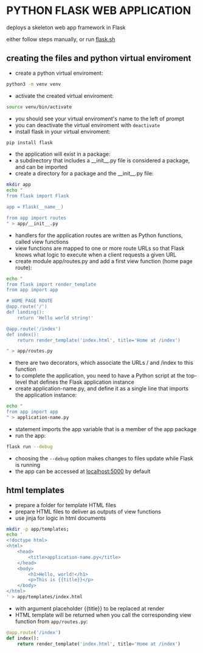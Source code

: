 # PYTHON FLASK WEB APPLICATION

deploys a skeleton web app framework in Flask

either follow steps manually, or run [flask.sh](https://github.com/tweetlol/scriptorium/blob/main/flask-app-deployment/flask.sh)

## creating the files and python virtual enviroment

- create a python virtual enviroment:

```sh
python3 -m venv venv
```

- activate the created virtual enviroment:

```sh
source venv/bin/activate
```

- you should see your virtual enviroment's name to the left of prompt
- you can deactivate the virtual enviroment with `deactivate`
- install flask in your virtual enviroment:

```sh
pip install flask
```

- the application will exist in a package:
- a subdirectory that includes a \_\_init\_\_.py file is considered a package, and can be imported
- create a directory for a package and the \_\_init\_\_.py file:

```sh
mkdir app
echo "
from flask import Flask

app = Flask(__name__)

from app import routes
" > app/__init__.py
```

- handlers for the application routes are written as Python functions, called view functions
- view functions are mapped to one or more route URLs so that Flask knows what logic to execute when a client requests a given URL
- create module app/routes.py and add a first view function (home page route):

```sh
echo "
from flask import render_template
from app import app

# HOME PAGE ROUTE
@app.route('/')
def landing():
    return 'Hello world string!'

@app.route('/index')
def index():
    return render_template('index.html', title='Home at /index')

" > app/routes.py
```

- there are two decorators, which associate the URLs / and /index to this function
- to complete the application, you need to have a Python script at the top-level that defines the Flask application instance
- create application-name.py, and define it as a single line that imports the application instance:

```sh
echo "
from app import app
" > application-name.py
```

- statement imports the app variable that is a member of the app package
- run the app:

```sh
flask run --debug
```

- choosing the `--debug` option makes changes to files update while Flask is running
- the app can be accessed at [localhost:5000](http://127.0.0.1:5000) by default

## html templates

- prepare a folder for template HTML files
- prepare HTML files to deliver as outputs of view functions
- use jinja for logic in html documents

```sh
mkdir -p app/templates;
echo '
<!doctype html>
<html>
    <head>
        <title>application-name.py</title>
    </head>
    <body>
        <h1>Hello, world!</h1>
        <p>This is {{title}}</p>
    </body>
</html>
' > app/templates/index.html
```

- with argument placeholder {{title}} to be replaced at render
- HTML template will be returned when you call the corresponding view function from `app/routes.py`:

```py
@app.route('/index')
def index():
    return render_template('index.html', title='Home at /index')
```
